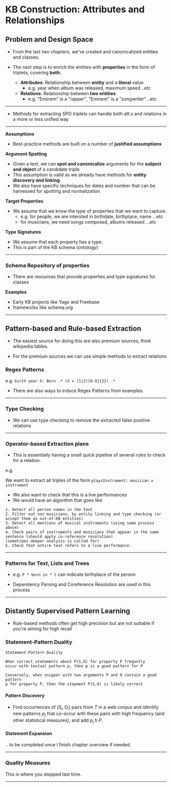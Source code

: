 # KB Construction: Attributes and Relationships

## Problem and Design Space

- From the last two chapters, we've created and canonicalized entities and classes.

- The next step is to enrich the entities with **properties** in the form of triplets, covering **both**:
  - **Attributes**: Relationship between **entity** and a **literal** value
    - e.g. year when album was released, maximum speed ..etc
  - **Relations**: Relationship between **two entities**
    - e.g. "Eminem" is a "rapper", "Eminem" is a "songwriter" ..etc

****

- Methods for extracting SPO triplets can handle both att.s and relations in a more or less unified way

****

**Assumptions**

- Best-practice methods are built on a number of **justified assumptions**

**Argument Spotting**

- Given a text, we can **spot and canonicalize** arguments for the **subject and object** of a candidate triple
- This assumption is valid as we already have methods for **entity discovery and linking**
- We also have specific techniques for dates and number that can be harnessed for spotting and normalization


**Target Properties**

- We assume that we know the type of properties that we want to capture.
  - e.g. for people, we are intersted in birthdate, birthplace, name ...etc
  - for musicians, we need songs composed, albums released ...etc

**Type Signatures**

- We assume that each property has a type.
- This is part of the KB schema (ontology)

****

### Schema Repository of properties

- There are resources that provide properties and type signatures for classes

**Examples**

- Early KB projects like Yago and Freebase
- frameworks like schema.org

****

## Pattern-based and Rule-based Extraction

- The easiest source for doing this are also premium sources, think wikipedia tables.

- For the premium sources we can use simple methods to extract relations

### Regex Patterns

e.g. `birth year X: Born .* (X = (1|2)[0-9]{3}) .*`

- There are also ways to induce Regex Patterns from examples.

****

### Type Checking

- We can use type checking to remove the extracted false positive relations

****

### Operator-based Extraction plans

- This is essentially having a small quick pipeline of several rules to check for a relation.

e.g.

We want to extract all triples of the form `playsInstrument: musician x instrument`
- We also want to check that this is a live performances
- We would have an algorithm that goes like

```
1. Detect all person names in the text
2. Filter out non musicians, by entity linking and type checking (or accept them as out-of-KB entities)
3. Detect all mentions of musical instruments (using same process above) 
4. Check pairs of instruments and musicians that appear in the same sentence (should apply co-reference resolution)
(sometimes deeper analysis is called for) 
5. Check that entire text refers to a live performance.
```

****

### Patterns for Text, Lists and Trees

- e.g. `P * born in * C` can indicate birthplace of the person

- Dependency Parsing and Coreference Resolution are used in this process

****

## Distantly Supervised Pattern Learning

- Rule-based methods often get high precision but are not suitable if you're aiming for high recall


### Statement-Pattern Duality

```
Statement-Pattern Duality

When correct statements about P(S,O) for property P frequntly
occur with textual pattern p, then p is a good pattern for P

Conversely, when snipper with two arguments P and O contain a good pattern
p for property P, then the stepment P(S,O) is likely correct
```

#### Pattern Discovery

- Find occurrences of $(S_i, O_i)$ pairs from $T$ in a web corpus and identify new patterns $p_j$ that co-occur with these pairs with high frequency (and other statistical measures), and add $p_j$ ti $P$.

#### Statement Expansion

.. to be completed once I finish chapter overview if needed.

****

### Quality Measures

This is where you stopped last time.

****

